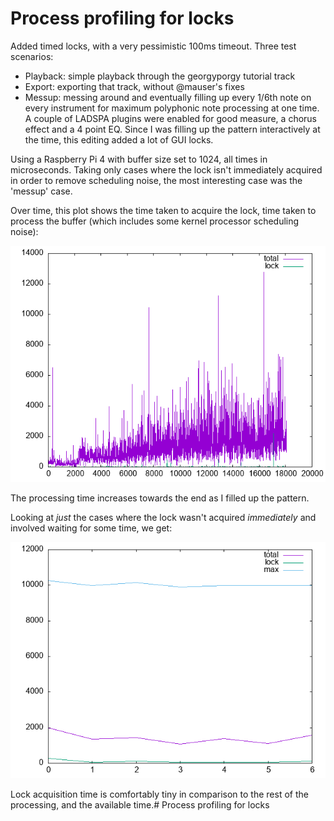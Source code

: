 # Process profiling for locks

Added timed locks, with a very pessimistic 100ms timeout. Three test scenarios:

- Playback: simple playback through the georgyporgy tutorial track
- Export: exporting that track, without @mauser's fixes
- Messup: messing around and eventually filling up every 1/6th note on every instrument for maximum polyphonic note processing at one time. A couple of LADSPA plugins were enabled for good measure, a chorus effect and a 4 point EQ. Since I was filling up the pattern interactively at the time, this editing added a lot of GUI locks.

Using a Raspberry Pi 4 with buffer size set to 1024, all times in microseconds. Taking only cases where the lock isn't immediately acquired in order to remove scheduling noise, the most interesting case was the 'messup' case.

Over time, this plot shows the time taken to acquire the lock, time taken to process the buffer (which includes some kernel processor scheduling noise):

![messup case](raspi-out-messup-2.png)

The processing time increases towards the end as I filled up the pattern.

Looking at *just* the cases where the lock wasn't acquired *immediately* and involved waiting for some time, we get:

![time waiting for locks](messup_lock_fails.png)

Lock acquisition time is comfortably tiny in comparison to the rest of the processing, and the available time.# Process profiling for locks

